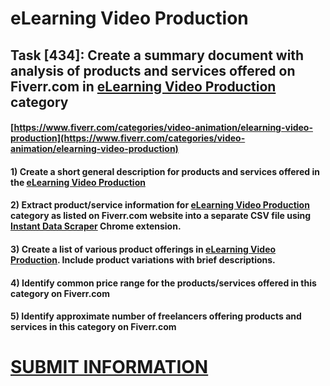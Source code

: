# eLearning Video Production
## Task [434]: Create a summary document with analysis of products and services offered on Fiverr.com in [eLearning Video Production](https://www.fiverr.com/categories/video-animation/elearning-video-production) category
#### [https://www.fiverr.com/categories/video-animation/elearning-video-production](https://www.fiverr.com/categories/video-animation/elearning-video-production)
#### 1) Create a short general description for products and services offered in the [eLearning Video Production](https://www.fiverr.com/categories/video-animation/elearning-video-production)
#### 2) Extract product/service information for [eLearning Video Production](https://www.fiverr.com/categories/video-animation/elearning-video-production) category as listed on Fiverr.com website into a separate CSV file using [Instant Data Scraper](https://chrome.google.com/webstore/detail/instant-data-scraper/ofaokhiedipichpaobibbnahnkdoiiah) Chrome extension.
#### 3) Create a list of various product offerings in [eLearning Video Production](https://www.fiverr.com/categories/video-animation/elearning-video-production). Include product variations with brief descriptions.
#### 4) Identify common price range for the products/services offered in this category on Fiverr.com
#### 5) Identify approximate number of freelancers offering products and services in this category on Fiverr.com

# [SUBMIT INFORMATION](https://forms.office.com/r/8AEKjkLxKG)
